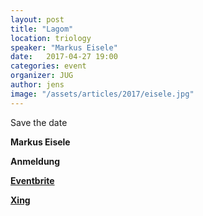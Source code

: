 ```yaml
---
layout: post
title: "Lagom"
location: triology
speaker: "Markus Eisele" 
date:   2017-04-27 19:00
categories: event
organizer: JUG
author: jens
image: "/assets/articles/2017/eisele.jpg"
---
```


Save the date
 
**Markus Eisele** 
 
**Anmeldung**

**[Eventbrite]()**

**[Xing]()**

